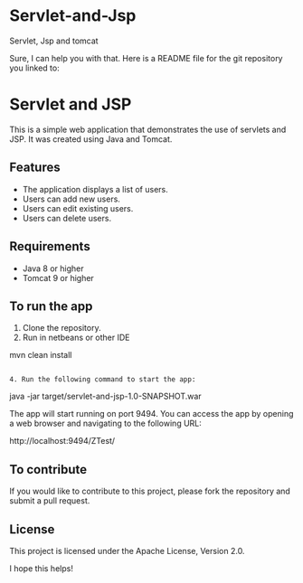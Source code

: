 # Servlet-and-Jsp
Servlet, Jsp and tomcat

Sure, I can help you with that. Here is a README file for the git repository you linked to:


# Servlet and JSP

This is a simple web application that demonstrates the use of servlets and JSP. It was created using Java and Tomcat.

## Features

* The application displays a list of users.
* Users can add new users.
* Users can edit existing users.
* Users can delete users.

## Requirements

* Java 8 or higher
* Tomcat 9 or higher

## To run the app

1. Clone the repository.
2. Run in netbeans or other IDE


mvn clean install
```

4. Run the following command to start the app:

```
java -jar target/servlet-and-jsp-1.0-SNAPSHOT.war


The app will start running on port 9494. You can access the app by opening a web browser and navigating to the following URL:


http://localhost:9494/ZTest/


## To contribute

If you would like to contribute to this project, please fork the repository and submit a pull request.

## License

This project is licensed under the Apache License, Version 2.0.


I hope this helps!
